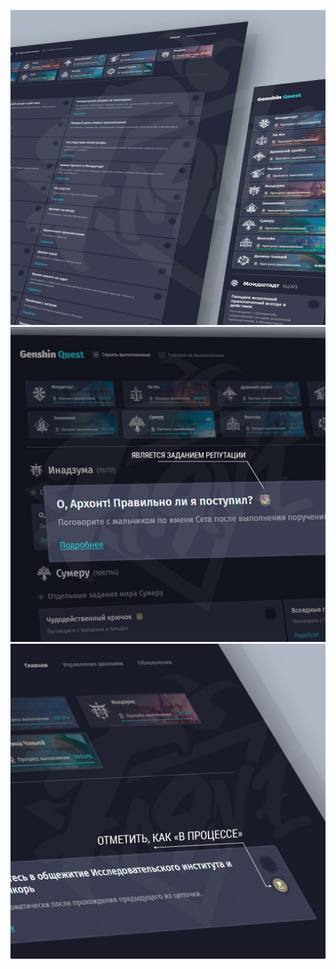 ![Illustration 1](/repository_visual/genshin_quest_illustration_1.jpg)
![Illustration 2](/repository_visual/genshin_quest_illustration_2.jpg)
![Illustration 3](/repository_visual/genshin_quest_illustration_3.jpg)
